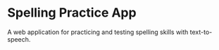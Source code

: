 # Spelling Practice App

A web application for practicing and testing spelling skills with text-to-speech.
